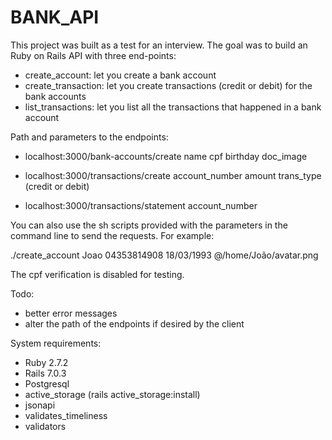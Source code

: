 # BANK_API

This project was built as a test for an interview. The goal was to build an Ruby on Rails API with three end-points:

- create_account: let you create a bank account
- create_transaction: let you create transactions (credit or debit) for the bank accounts
- list_transactions: let you list all the transactions that happened in a bank account

Path and parameters to the endpoints:

- localhost:3000/bank-accounts/create
  name
  cpf
  birthday
  doc_image

- localhost:3000/transactions/create
  account_number
  amount
  trans_type (credit or debit)

- localhost:3000/transactions/statement
  account_number

You can also use the sh scripts provided with the parameters in the command line to send the requests. For example:

./create_account Joao 04353814908 18/03/1993 @/home/João/avatar.png

The cpf verification is disabled for testing.

Todo:

- better error messages
- alter the path of the endpoints if desired by the client


System requirements:

- Ruby 2.7.2
- Rails 7.0.3
- Postgresql
- active_storage (rails active_storage:install)
- jsonapi
- validates_timeliness
- validators
